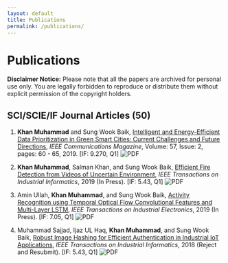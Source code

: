 ```yaml
---
layout: default
title: Publications
permalink: /publications/
---
```


# Publications

**Disclaimer Notice:** Please note that all the papers are archived for personal use only. You are legally forbidden to reproduce or distribute them without explicit permission of the copyright holders.

## SCI/SCIE/IF Journal Articles (50)

1. **Khan Muhammad** and Sung Wook Baik, [Intelligent and Energy-Efficient Data Prioritization in Green Smart Cities: Current Challenges and Future Directions](https://link-to-paper1.com), *IEEE Communications Magazine*, Volume: 57, Issue: 2, pages: 60 - 65, 2019. [IF: 9.270, Q1]
   ![PDF](https://upload.wikimedia.org/wikipedia/commons/8/87/PDF_file_icon.svg)

2. **Khan Muhammad**, Salman Khan, and Sung Wook Baik, [Efficient Fire Detection from Videos of Uncertain Environment](https://link-to-paper2.com), *IEEE Transactions on Industrial Informatics*, 2019 (In Press). [IF: 5.43, Q1]
   ![PDF](https://upload.wikimedia.org/wikipedia/commons/8/87/PDF_file_icon.svg)

3. Amin Ullah, **Khan Muhammad**, and Sung Wook Baik, [Activity Recognition using Temporal Optical Flow Convolutional Features and Multi-Layer LSTM](https://link-to-paper3.com), *IEEE Transactions on Industrial Electronics*, 2019 (In Press). [IF: 7.05, Q1]
   ![PDF](https://upload.wikimedia.org/wikipedia/commons/8/87/PDF_file_icon.svg)

4. Muhammad Sajjad, Ijaz UL Haq, **Khan Muhammad**, and Sung Wook Baik, [Robust Image Hashing for Efficient Authentication in Industrial IoT Applications](https://link-to-paper4.com), *IEEE Transactions on Industrial Informatics*, 2018 (Reject and Resubmit). [IF: 5.43, Q1]
   ![PDF](https://upload.wikimedia.org/wikipedia/commons/8/87/PDF_file_icon.svg)

<!-- Add more publications as needed -->

<style>
  .publications {
    margin-bottom: 20px;
    padding-left: 10px;
    border-left: 5px solid #6c757d;
  }

  .pdf-icon {
    width: 20px;
    height: 20px;
    vertical-align: middle;
    margin-left: 5px;
  }
</style>
